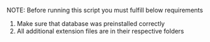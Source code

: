 NOTE: Before running this script you must fulfill below requirements 

1) Make sure that database was preinstalled correctly
2) All additional extension files are in their respective folders 
